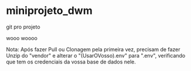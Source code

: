 # miniprojeto_dwm
git pro projeto


wooo woooo

Nota: Após fazer Pull ou Clonagem pela primeira vez, precisam de fazer Unzip do "vendor"
 e alterar o "(UsarOVosso).env" para ".env", verificando que tem os credenciais da vossa base de dados nele.

